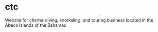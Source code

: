 # ctc
Website for charter diving, snorkeling, and touring business located in the Abaco Islands of the Bahamas
